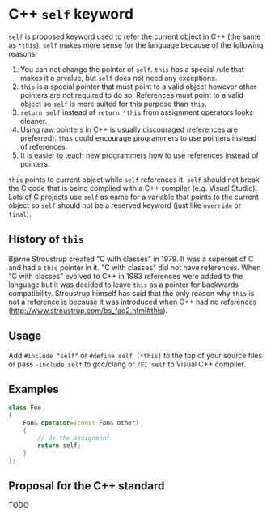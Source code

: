 # C++ `self` keyword

`self` is proposed keyword used to refer the current object in C++ (the same as `*this`). `self` makes more sense for the language because of the following reasons

1. You can not change the pointer of `self`. `this` has a special rule that makes it a prvalue, but `self` does not need any exceptions.
1. `this` is a special pointer that must point to a valid object however other pointers are not required to do so. References must point to a valid object so `self` is more suited for this purpose than `this`.
1. `return self` instead of `return *this` from assignment operators looks cleaner.
1. Using raw pointers in C++ is usually discouraged (references are preferred). `this` could encourage programmers to use pointers instead of references.
1. It is easier to teach new programmers how to use references instead of pointers.

`this` points to current object while `self` references it. `self` should not break the C code that is being compiled with a C++ compiler (e.g. Visual Studio). Lots of C projects use `self` as name for a variable that points to the current object so `self` should not be a reserved keyword (just like `override` or `final`).

## History of `this`

Bjarne Stroustrup created "C with classes" in 1979. It was a superset of C and had a `this` pointer in it. "C with classes" did not have references. When "C with classes" evolved to C++ in 1983 references were added to the language but it was decided to leave `this` as a pointer for backwards compatibility. Stroustrup himself has said that the only reason why `this` is not a reference is because it was introduced when C++ had no references (http://www.stroustrup.com/bs_faq2.html#this).

## Usage

Add `#include "self"` or `#define self (*this)` to the top of your source files or pass `-include self` to gcc/clang or `/FI self` to Visual C++ compiler.

## Examples

```cpp
class Foo
{
    Foo& operator=(const Foo& other)
    {
        // do the assignment
        return self;
    }
};
```

## Proposal for the C++ standard

TODO
